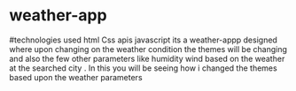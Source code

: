 # weather-app
#technologies used 
html 
Css
apis
javascript 
its a weather-appp designed where upon changing on the weather condition the themes will be changing and also the few other parameters like humidity wind based on the weather at the searched city .
In this you will be seeing how i changed the themes based upon the weather parameters 
